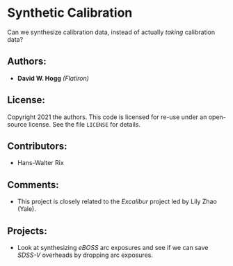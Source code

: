 # Synthetic Calibration
Can we synthesize calibration data, instead of actually *taking* calibration data?

## Authors:
- **David W. Hogg** *(Flatiron)*

## License:
Copyright 2021 the authors. This code is licensed for re-use under an open-source license. See the file `LICENSE` for details.

## Contributors:
- Hans-Walter Rix

## Comments:
- This project is closely related to the *Excalibur* project led by Lily Zhao (Yale).

## Projects:
- Look at synthesizing *eBOSS* arc exposures and see if we can save *SDSS-V* overheads by dropping arc exposures.
